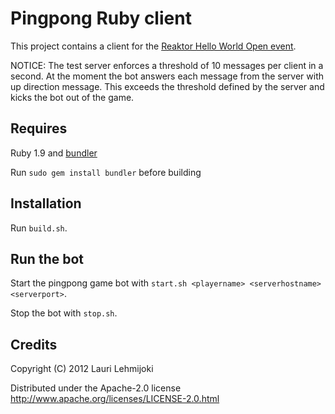 # Pingpong Ruby client

This project contains a client for the [Reaktor Hello World Open event](http://helloworldopen.fi/).

NOTICE: The test server enforces a threshold of 10 messages per client in a second. At the moment the bot answers each message from the server with up direction message. This exceeds the threshold defined by the server and kicks the bot out of the game.

## Requires

Ruby 1.9 and [bundler](http://gembundler.com/)

Run `sudo gem install bundler` before building

## Installation

Run `build.sh`.

## Run the bot

Start the pingpong game bot with `start.sh <playername> <serverhostname>
<serverport>`.

Stop the bot with `stop.sh`.

## Credits

Copyright (C) 2012 Lauri Lehmijoki

Distributed under the Apache-2.0 license http://www.apache.org/licenses/LICENSE-2.0.html